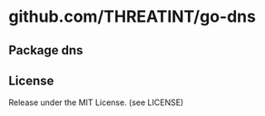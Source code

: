 # github.com/THREATINT/go-dns

## Package dns


## License
Release under the MIT License. (see LICENSE)